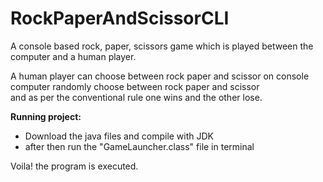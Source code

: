 # RockPaperAndScissorCLI
A console based rock, paper, scissors game which is played between the computer and a human player.

A human player can choose between rock paper and scissor on console<br>
computer randomly choose between rock paper and scissor<br>
and as per the conventional rule one wins and the other lose.<br>

<strong>Running project:</strong>
<ul>
  <li>Download the java files and compile with JDK</li>
  <li>after then run the "GameLauncher.class" file in terminal</li>
</ul>
<p>Voila! the program is executed.</p>
